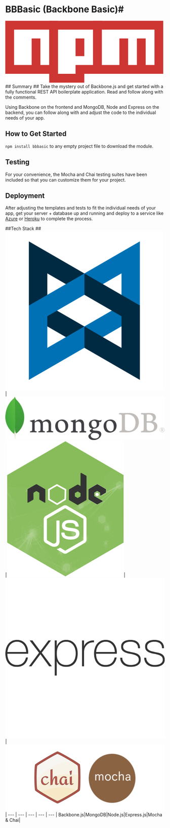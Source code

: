 # BBBasic (Backbone Basic)#
<img src="./imgs/npm_logo.png"> 
## Summary ##
Take the mystery out of Backbone.js and get started with a fully functional REST API boilerplate application. Read and follow along with the comments. 

Using Backbone on the frontend and MongoDB, Node and Express on the backend, you can follow along with and adjust the code to the individual needs of your app. 

## How to Get Started ##
`npm install bbbasic` to any empty project file to download the module.

## Testing ##
For your convenience, the Mocha and Chai testing suites have been included so that you can customize them for your project. 

## Deployment ##
After adjusting the templates and tests to fit the individual needs of your app, get your server + database up and running and deploy to a service like [Azure](https://azure.microsoft.com/en-us/get-started/) or [Heroku](https://devcenter.heroku.com/start) to complete the process.

##Tech Stack ##
<img src="./imgs/Backbone_logo.png">|<img src="./imgs/MongoDB-Logo.png">|<img src="./imgs/node_logo.png">|<img src="./imgs/express-logo.png">|<img src="./imgs/mocha_chai_logo.png">|
--- | --- | --- | --- | --- |
Backbone.js|MongoDB|Node.js|Express.js|Mocha & Chai|